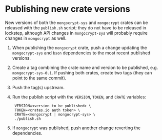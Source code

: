 # Publishing new crate versions
New versions of both the `mongocrypt-sys` and `mongocrypt` crates can be released with the `publish.sh` script; they do not have to be released in lockstep, although API changes in `mongocrypt-sys` will probably require changes in `mongocrypt` as well.

1. When publishing the `mongocrypt` crate, push a change updating the `mongocrypt-sys` and `bson` dependencies to the most recent published versions.
1. Create a tag combining the crate name and version to be published, e.g. `mongocrypt-sys-0.1`.  If pushing both crates, create two tags (they can point to the same commit).
1. Push the tag(s) upstream.
1. Run the publish script with the `VERSION`, `TOKEN`, and `CRATE` variables:

        VERSION=<version to be published> \
        TOKEN=<crates.io auth token> \
        CRATE=<mongocrypt | mongocrypt-sys> \
        ./publish.sh

1. If `mongocrypt` was published, push another change reverting the dependencies.